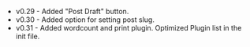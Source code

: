 * v0.29 - Added "Post Draft" button.
* v0.30 - Added option for setting post slug.
* v0.31 - Added wordcount and print plugin. Optimized Plugin list in the init file.